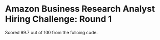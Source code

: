 # Amazon Business Research Analyst Hiring Challenge: Round 1
 Scored 99.7 out of 100 from the folloing code.
